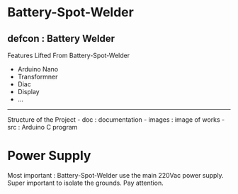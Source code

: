 # Battery-Spot-Welder
defcon : Battery Welder
---------------------
Features Lifted From Battery-Spot-Welder
 * Arduino Nano
 * Transformner
 * Diac
 * Display
 * ...
 
---------------------
Structure of the Project
          - doc : documentation
          - images : image of works
          - src : Arduino C program

# Power Supply
Most important : Battery-Spot-Welder use the main 220Vac power supply. Super important to isolate the grounds. Pay attention.
